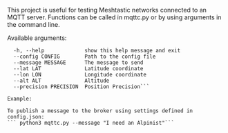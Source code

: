 This project is useful for testing Meshtastic networks connected to an MQTT server. Functions can be called in mqttc.py or by using arguments in the command line.


Available arguments:

```
  -h, --help             show this help message and exit
  --config CONFIG        Path to the config file
  --message MESSAGE      The message to send
  --lat LAT              Latitude coordinate
  --lon LON              Longitude coordinate
  --alt ALT              Altitude
  --precision PRECISION  Position Precision```

Example:

To publish a message to the broker using settings defined in config.json:
``` python3 mqttc.py --message "I need an Alpinist"```

